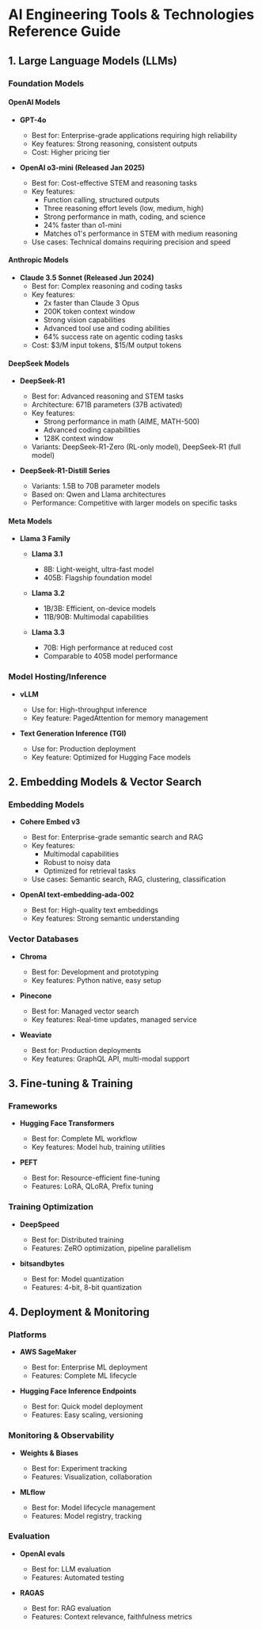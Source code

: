 # AI Engineering Tools & Technologies Reference Guide

## 1. Large Language Models (LLMs)

### Foundation Models

#### OpenAI Models
- **GPT-4o**
  - Best for: Enterprise-grade applications requiring high reliability
  - Key features: Strong reasoning, consistent outputs
  - Cost: Higher pricing tier

- **OpenAI o3-mini (Released Jan 2025)**
  - Best for: Cost-effective STEM and reasoning tasks
  - Key features: 
    - Function calling, structured outputs
    - Three reasoning effort levels (low, medium, high)
    - Strong performance in math, coding, and science
    - 24% faster than o1-mini
    - Matches o1's performance in STEM with medium reasoning
  - Use cases: Technical domains requiring precision and speed

#### Anthropic Models
- **Claude 3.5 Sonnet (Released Jun 2024)**
  - Best for: Complex reasoning and coding tasks
  - Key features:
    - 2x faster than Claude 3 Opus
    - 200K token context window
    - Strong vision capabilities
    - Advanced tool use and coding abilities
    - 64% success rate on agentic coding tasks
  - Cost: $3/M input tokens, $15/M output tokens

#### DeepSeek Models
- **DeepSeek-R1**
  - Best for: Advanced reasoning and STEM tasks
  - Architecture: 671B parameters (37B activated)
  - Key features:
    - Strong performance in math (AIME, MATH-500)
    - Advanced coding capabilities
    - 128K context window
  - Variants: DeepSeek-R1-Zero (RL-only model), DeepSeek-R1 (full model)
  
- **DeepSeek-R1-Distill Series**
  - Variants: 1.5B to 70B parameter models
  - Based on: Qwen and Llama architectures
  - Performance: Competitive with larger models on specific tasks

#### Meta Models
- **Llama 3 Family**
  - **Llama 3.1**
    - 8B: Light-weight, ultra-fast model
    - 405B: Flagship foundation model
  
  - **Llama 3.2**
    - 1B/3B: Efficient, on-device models
    - 11B/90B: Multimodal capabilities
  
  - **Llama 3.3**
    - 70B: High performance at reduced cost
    - Comparable to 405B model performance

### Model Hosting/Inference
- **vLLM**
  - Use for: High-throughput inference
  - Key feature: PagedAttention for memory management

- **Text Generation Inference (TGI)**
  - Use for: Production deployment
  - Key feature: Optimized for Hugging Face models

## 2. Embedding Models & Vector Search

### Embedding Models
- **Cohere Embed v3**
  - Best for: Enterprise-grade semantic search and RAG
  - Key features:
    - Multimodal capabilities
    - Robust to noisy data
    - Optimized for retrieval tasks
  - Use cases: Semantic search, RAG, clustering, classification

- **OpenAI text-embedding-ada-002**
  - Best for: High-quality text embeddings
  - Key features: Strong semantic understanding

### Vector Databases
- **Chroma**
  - Best for: Development and prototyping
  - Key features: Python native, easy setup

- **Pinecone**
  - Best for: Managed vector search
  - Key features: Real-time updates, managed service

- **Weaviate**
  - Best for: Production deployments
  - Key features: GraphQL API, multi-modal support

## 3. Fine-tuning & Training

### Frameworks
- **Hugging Face Transformers**
  - Best for: Complete ML workflow
  - Key features: Model hub, training utilities

- **PEFT**
  - Best for: Resource-efficient fine-tuning
  - Features: LoRA, QLoRA, Prefix tuning

### Training Optimization
- **DeepSpeed**
  - Best for: Distributed training
  - Features: ZeRO optimization, pipeline parallelism

- **bitsandbytes**
  - Best for: Model quantization
  - Features: 4-bit, 8-bit quantization

## 4. Deployment & Monitoring

### Platforms
- **AWS SageMaker**
  - Best for: Enterprise ML deployment
  - Features: Complete ML lifecycle

- **Hugging Face Inference Endpoints**
  - Best for: Quick model deployment
  - Features: Easy scaling, versioning

### Monitoring & Observability
- **Weights & Biases**
  - Best for: Experiment tracking
  - Features: Visualization, collaboration

- **MLflow**
  - Best for: Model lifecycle management
  - Features: Model registry, tracking

### Evaluation
- **OpenAI evals**
  - Best for: LLM evaluation
  - Features: Automated testing

- **RAGAS**
  - Best for: RAG evaluation
  - Features: Context relevance, faithfulness metrics
